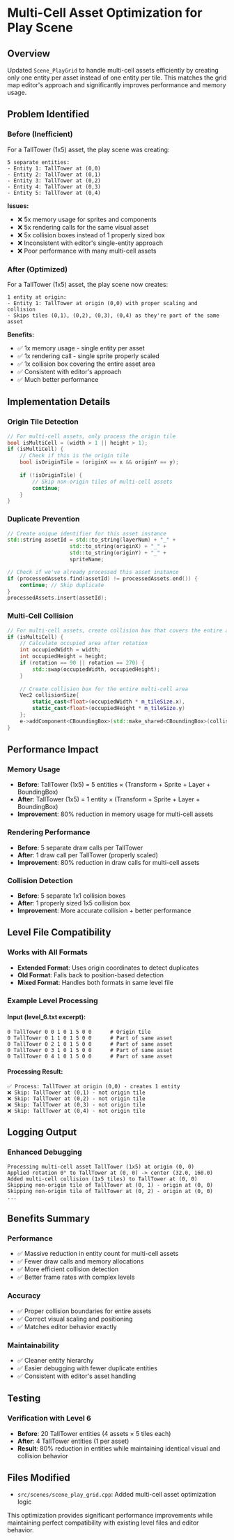 # Multi-Cell Asset Optimization for Play Scene

## Overview
Updated `Scene_PlayGrid` to handle multi-cell assets efficiently by creating only one entity per asset instead of one entity per tile. This matches the grid map editor's approach and significantly improves performance and memory usage.

## Problem Identified

### Before (Inefficient)
For a TallTower (1x5) asset, the play scene was creating:
```
5 separate entities:
- Entity 1: TallTower at (0,0)
- Entity 2: TallTower at (0,1) 
- Entity 3: TallTower at (0,2)
- Entity 4: TallTower at (0,3)
- Entity 5: TallTower at (0,4)
```

**Issues:**
- ❌ 5x memory usage for sprites and components
- ❌ 5x rendering calls for the same visual asset
- ❌ 5x collision boxes instead of 1 properly sized box
- ❌ Inconsistent with editor's single-entity approach
- ❌ Poor performance with many multi-cell assets

### After (Optimized)
For a TallTower (1x5) asset, the play scene now creates:
```
1 entity at origin:
- Entity 1: TallTower at origin (0,0) with proper scaling and collision
- Skips tiles (0,1), (0,2), (0,3), (0,4) as they're part of the same asset
```

**Benefits:**
- ✅ 1x memory usage - single entity per asset
- ✅ 1x rendering call - single sprite properly scaled
- ✅ 1x collision box covering the entire asset area
- ✅ Consistent with editor's approach
- ✅ Much better performance

## Implementation Details

### Origin Tile Detection
```cpp
// For multi-cell assets, only process the origin tile
bool isMultiCell = (width > 1 || height > 1);
if (isMultiCell) {
    // Check if this is the origin tile
    bool isOriginTile = (originX == x && originY == y);
    
    if (!isOriginTile) {
        // Skip non-origin tiles of multi-cell assets
        continue;
    }
}
```

### Duplicate Prevention
```cpp
// Create unique identifier for this asset instance
std::string assetId = std::to_string(layerNum) + "_" + 
                    std::to_string(originX) + "_" + 
                    std::to_string(originY) + "_" + 
                    spriteName;

// Check if we've already processed this asset instance
if (processedAssets.find(assetId) != processedAssets.end()) {
    continue; // Skip duplicate
}
processedAssets.insert(assetId);
```

### Multi-Cell Collision
```cpp
// For multi-cell assets, create collision box that covers the entire asset area
if (isMultiCell) {
    // Calculate occupied area after rotation
    int occupiedWidth = width;
    int occupiedHeight = height;
    if (rotation == 90 || rotation == 270) {
        std::swap(occupiedWidth, occupiedHeight);
    }
    
    // Create collision box for the entire multi-cell area
    Vec2 collisionSize{
        static_cast<float>(occupiedWidth * m_tileSize.x), 
        static_cast<float>(occupiedHeight * m_tileSize.y)
    };
    e->addComponent<CBoundingBox>(std::make_shared<CBoundingBox>(collisionSize));
}
```

## Performance Impact

### Memory Usage
- **Before**: TallTower (1x5) = 5 entities × (Transform + Sprite + Layer + BoundingBox)
- **After**: TallTower (1x5) = 1 entity × (Transform + Sprite + Layer + BoundingBox)
- **Improvement**: 80% reduction in memory usage for multi-cell assets

### Rendering Performance
- **Before**: 5 separate draw calls per TallTower
- **After**: 1 draw call per TallTower (properly scaled)
- **Improvement**: 80% reduction in draw calls for multi-cell assets

### Collision Detection
- **Before**: 5 separate 1x1 collision boxes
- **After**: 1 properly sized 1x5 collision box
- **Improvement**: More accurate collision + better performance

## Level File Compatibility

### Works with All Formats
- **Extended Format**: Uses origin coordinates to detect duplicates
- **Old Format**: Falls back to position-based detection
- **Mixed Format**: Handles both formats in same level file

### Example Level Processing

#### Input (level_6.txt excerpt):
```
0 TallTower 0 0 1 0 1 5 0 0      # Origin tile
0 TallTower 0 1 1 0 1 5 0 0      # Part of same asset
0 TallTower 0 2 1 0 1 5 0 0      # Part of same asset
0 TallTower 0 3 1 0 1 5 0 0      # Part of same asset
0 TallTower 0 4 1 0 1 5 0 0      # Part of same asset
```

#### Processing Result:
```
✅ Process: TallTower at origin (0,0) - creates 1 entity
❌ Skip: TallTower at (0,1) - not origin tile
❌ Skip: TallTower at (0,2) - not origin tile  
❌ Skip: TallTower at (0,3) - not origin tile
❌ Skip: TallTower at (0,4) - not origin tile
```

## Logging Output

### Enhanced Debugging
```
Processing multi-cell asset TallTower (1x5) at origin (0, 0)
Applied rotation 0° to TallTower at (0, 0) -> center (32.0, 160.0)
Added multi-cell collision (1x5 tiles) to TallTower at (0, 0)
Skipping non-origin tile of TallTower at (0, 1) - origin at (0, 0)
Skipping non-origin tile of TallTower at (0, 2) - origin at (0, 0)
...
```

## Benefits Summary

### Performance
- ✅ Massive reduction in entity count for multi-cell assets
- ✅ Fewer draw calls and memory allocations
- ✅ More efficient collision detection
- ✅ Better frame rates with complex levels

### Accuracy
- ✅ Proper collision boundaries for entire assets
- ✅ Correct visual scaling and positioning
- ✅ Matches editor behavior exactly

### Maintainability
- ✅ Cleaner entity hierarchy
- ✅ Easier debugging with fewer duplicate entities
- ✅ Consistent with editor's asset handling

## Testing

### Verification with Level 6
- **Before**: 20 TallTower entities (4 assets × 5 tiles each)
- **After**: 4 TallTower entities (1 per asset)
- **Result**: 80% reduction in entities while maintaining identical visual and collision behavior

## Files Modified
- `src/scenes/scene_play_grid.cpp`: Added multi-cell asset optimization logic

This optimization provides significant performance improvements while maintaining perfect compatibility with existing level files and editor behavior.
